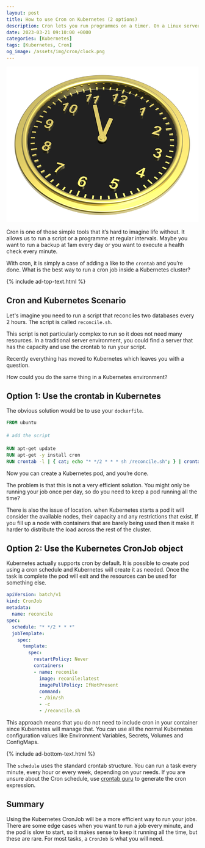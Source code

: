 ```yaml
---
layout: post
title: How to use Cron on Kubernetes (2 options)
description: Cron lets you run programmes on a timer. On a Linux server, that’s easy, but how can you use Cron with Kubernetes, there are two options
date: 2023-03-21 09:10:00 +0000
categories: [Kubernetes]
tags: [Kubernetes, Cron]
og_image: /assets/img/cron/clock.png
---
```


![Clock](/assets/img/cron/clock.png)

Cron is one of those simple tools that it’s hard to imagine life without. It allows us to run a script or a programme at regular intervals. Maybe you want to run a backup at 1am every day or you want to execute a health check every minute. 

With cron, it is simply a case of adding a like to the `crontab` and you’re done. What is the best way to run a cron job inside a Kubernetes cluster?

{% include ad-top-text.html %}

## Cron and Kubernetes Scenario

Let's imagine you need to run a script that reconciles two databases every 2 hours. The script is called `reconcile.sh`.

This script is not particularly complex to run so it does not need many resources. In a traditional server environment, you could find a server that has the capacity and use the crontab to run your script.

Recently everything has moved to Kubernetes which leaves you with a question.

How could you do the same thing in a Kubernetes environment?

## Option 1: Use the crontab in Kubernetes

The obvious solution would be to use your `dockerfile`.

```dockerfile
FROM ubuntu

# add the script

RUN apt-get update 
RUN apt-get -y install cron 
RUN crontab -l | { cat; echo "* */2 * * * sh /reconcile.sh"; } | crontab –

```

Now you can create a Kubernetes pod, and you’re done.

The problem is that this is not a very efficient solution. You might only be running your job once per day, so do you need to keep a pod running all the time?

There is also the issue of location. when Kubernetes starts a pod it will consider the available nodes, their capacity and any restrictions that exist. If you fill up a node with containers that are barely being used then it make it harder to distribute the load across the rest of the cluster.

## Option 2: Use the Kubernetes CronJob object

Kubernetes actually supports cron by default. It is possible to create pod using a cron schedule and Kubernetes will create it as needed. Once the task is complete the pod will exit and the resources can be used for something else. 

```yaml
apiVersion: batch/v1
kind: CronJob
metadata:
  name: reconcile
spec:
  schedule: "* */2 * * *"
  jobTemplate:
    spec:
      template:
        spec:
          restartPolicy: Never
          containers:
          - name: reconile
            image: reconile:latest
            imagePullPolicy: IfNotPresent
            command:
            - /bin/sh
            - -c
            - /reconcile.sh
```

This approach means that you do not need to include cron in your container since Kubernetes will manage that. You can use all the normal Kubernetes configuration values like Environment Variables, Secrets, Volumes and ConfigMaps.

{% include ad-bottom-text.html %}

The `schedule` uses the standard crontab structure. You can run a task every minute, every hour or every week, depending on your needs. If you are unsure about the Cron schedule, use [crontab guru](https://crontab.guru/) to generate the cron expression. 

## Summary

Using the Kubernetes CronJob will be a more efficient way to run your jobs. There are some edge cases when you want to run a job every minute, and the pod is slow to start, so it makes sense to keep it running all the time, but these are rare. For most tasks, a `CronJob` is what you will need.
